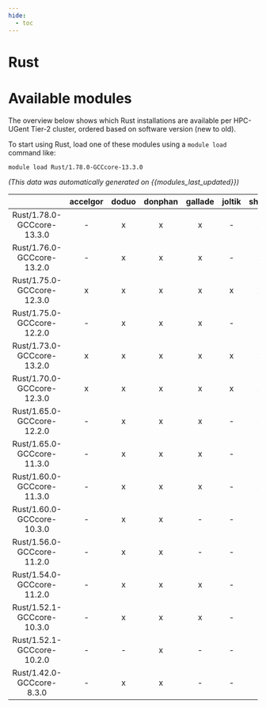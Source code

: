 ```yaml
---
hide:
  - toc
---
```


Rust
====

# Available modules


The overview below shows which Rust installations are available per HPC-UGent Tier-2 cluster, ordered based on software version (new to old).

To start using Rust, load one of these modules using a `module load` command like:

```shell
module load Rust/1.78.0-GCCcore-13.3.0
```

*(This data was automatically generated on {{modules_last_updated}})*  

| |accelgor|doduo|donphan|gallade|joltik|shinx|skitty|
| :---: | :---: | :---: | :---: | :---: | :---: | :---: | :---: |
|Rust/1.78.0-GCCcore-13.3.0|-|x|x|x|-|x|x|
|Rust/1.76.0-GCCcore-13.2.0|-|x|x|x|-|x|x|
|Rust/1.75.0-GCCcore-12.3.0|x|x|x|x|x|x|x|
|Rust/1.75.0-GCCcore-12.2.0|-|x|x|x|-|-|-|
|Rust/1.73.0-GCCcore-13.2.0|x|x|x|x|x|x|x|
|Rust/1.70.0-GCCcore-12.3.0|x|x|x|x|x|x|x|
|Rust/1.65.0-GCCcore-12.2.0|-|x|x|x|-|x|-|
|Rust/1.65.0-GCCcore-11.3.0|-|x|x|x|-|-|-|
|Rust/1.60.0-GCCcore-11.3.0|-|x|x|x|-|x|-|
|Rust/1.60.0-GCCcore-10.3.0|-|x|x|-|-|-|-|
|Rust/1.56.0-GCCcore-11.2.0|-|x|x|-|-|-|-|
|Rust/1.54.0-GCCcore-11.2.0|-|x|x|x|-|-|-|
|Rust/1.52.1-GCCcore-10.3.0|-|x|x|x|-|-|-|
|Rust/1.52.1-GCCcore-10.2.0|-|-|x|-|-|-|-|
|Rust/1.42.0-GCCcore-8.3.0|-|x|x|-|-|-|-|
